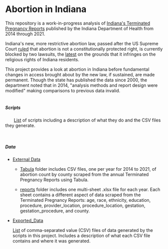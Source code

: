 # Abortion in Indiana

This repository is a work-in-progress analysis of [Indiana's Terminated Pregnancy Reports](https://www.in.gov/health/vital-records/vital-statistics/terminated-pregnancy-reports/) published by the Indiana Department of Health from 2014 through 2021. 

Indiana's new, more restrictive abortion law, passed after the US Supreme Court [ruled](https://www.supremecourt.gov/opinions/21pdf/19-1392_6j37.pdf) that abortion is not a constitutionally protected right, is currently blocked by two lawsuits, the [latest](https://www.reuters.com/legal/judge-blocks-indiana-abortion-ban-religious-freedom-grounds-2022-12-03/) on the grounds that it infringes on the religious rights of Indiana residents.

This project provides a look at abortion in Indiana before fundamental changes in access brought about by the new law, if sustained, are made permanent. Though the state has published the data since 2000, the department noted that in 2014, "analysis methods and report design were modified" making comparisons to previous data invalid.
<br><br>

##### Scripts

&nbsp;&nbsp;&nbsp;&nbsp;&nbsp;&nbsp; [List]() of scripts including a description of what they do and the CSV files they generate.

<br>

##### Data

* [External Data](https://github.com/tedschurter/indiana_abortion/tree/main/External%20Data) 
  
  * [Tabula](https://github.com/tedschurter/indiana_abortion/tree/main/External%20Data/tabula) folder includes CSV files, one per year for 2014 to 2021, of abortion count by county scraped from the annual Terminated Pregnancy Reports using Tabula. 
  
  * [reports](https://github.com/tedschurter/indiana_abortion/tree/main/External%20Data/reports) folder includes one multi-sheet .xlsx file for each year. Each sheet contains a different aspect of data scraped from the Terminated Pregnancy Reports: age, race, ethnicity, education, procedure, provider_location, procedure_location, gestation, gestation_procedure, and county.

* [Exported_Data](https://github.com/tedschurter/indiana_abortion/tree/main/Exported_Data) 

  [List]() of comma-separated value (CSV) files of data generated by the scripts in this project. Includes a description of what each CSV file contains and where it was generated.
    
    
    
    
    
    
    
    
    
    
 

